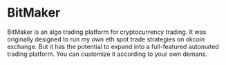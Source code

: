 # BitMaker
BitMaker is an algo trading platform for cryptocurrency trading. It was originally designed to run my own eth spot trade strategies on okcoin exchange. But it has the potential to expand into a full-featured automated trading platform. You can customize it according to your own demans.
